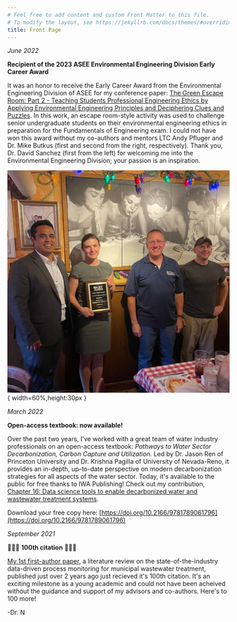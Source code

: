 ```yaml
---
# Feel free to add content and custom Front Matter to this file.
# To modify the layout, see https://jekyllrb.com/docs/themes/#overriding-theme-defaults
title: Front Page
---
```


*June 2022*

**Recipient of the 2023 ASEE Environmental Engineering Division Early Career Award**

It was an honor to receive the Early Career Award from the Environmental Engineering Division of ASEE for my conference paper: [The Green Escape Room: Part 2 - Teaching Students Professional Engineering Ethics by Applying Environmental Engineering Principles and Deciphering Clues and Puzzles](https://peer.asee.org/40424). In this work, an escape room-style activity was used to challenge senior undergraduate students on their environmental engineering ethics in preparation for the Fundamentals of Engineering exam. I could not have won this award without my co-authors and mentors LTC Andy Pfluger and Dr. Mike Butkus (first and second from the right, respectively). Thank you, Dr. David Sanchez (first from the left) for welcoming me into the Environmental Engineering Division; your passion is an inspiration. 

![Award Ceremony](files/pics/asee-award.jpg){ width=60%,height:30px }


*March 2022*

**Open-access textbook: now available!**

Over the past two years, I've worked with a great team of water industry professionals on an open-access textbook: *Pathways to Water Sector Decarbonization, Carbon Capture and Utilization.* Led by Dr. Jason Ren of Princeton University and Dr. Krishna Pagilla of University of Nevada-Reno, it provides an in-depth, up-to-date perspective on modern decarbonization strategies for all aspects of the water sector. Today, it's available to the public for free thanks to IWA Publishing! Check out my contribution, [Chapter 16: Data science tools to enable decarbonized water and wastewater treatment systems](https://doi.org/10.2166/9781789061796_0275).

Download your free copy here: [https://doi.org/10.2166/9781789061796](https://doi.org/10.2166/9781789061796) 


*September 2021*

🎉🎉🎉 **100th citation** 🎉🎉🎉

[My 1st first-author paper](https://scholar.google.com/citations?view_op=view_citation&citation_for_view=IgFxIPYAAAAJ:qjMakFHDy7sC&hl=en&as_sdt=0,33&is_milestone=1), a literature review on the state-of-the-industry data-driven process monitoring for municipal wastewater treatment, published just over 2 years ago just recieved it's 100th citation. It's an exciting milestone as a young academic and could not have been acheived without the guidance and support of my advisors and co-authors. Here's to 100 more!

-Dr. N